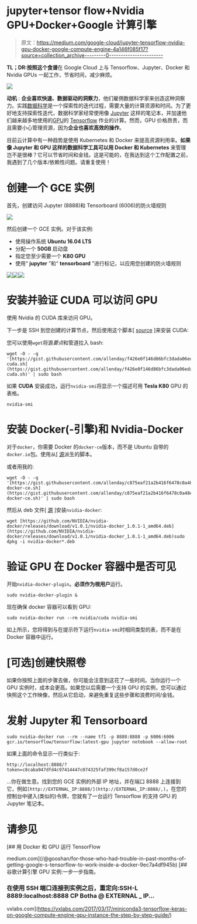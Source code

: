 # jupyter+tensor flow+Nvidia GPU+Docker+Google 计算引擎

> 原文：<https://medium.com/google-cloud/jupyter-tensorflow-nvidia-gpu-docker-google-compute-engine-4a146f085f17?source=collection_archive---------0----------------------->

**TL；DR:按照这个食谱**在 Google Cloud 上与 Tensorflow、Jupyter、Docker 和 Nvidia GPUs 一起工作，节省时间，减少麻烦。

![](img/0cee4f661d56e02f1f2a6fdc1a24ad26.png)

**动机** : **企业喜欢快速、数据驱动的洞察力**，他们雇佣数据科学家来创造这种洞察力。实践[数据科学](https://en.wikipedia.org/wiki/Data_science)是一个探索性的迭代过程，需要大量的计算资源和时间。为了更好地支持探索性迭代，数据科学家经常使用像 [Jupyter](http://jupyter.org/) 这样的笔记本，并加速他们越来越多地使用的[GPU](https://en.wikipedia.org/wiki/Graphics_processing_unit)的 [Tensorflow](http://tensorflow.org) 作业的计算。然而，GPU 价格昂贵，而且需要小心管理资源，因为**企业也喜欢高效的操作**。

目前云计算中有一种趋势是使用 Kubernetes 和 Docker 来提高资源利用率。**如果像 Jupyter 和 GPU 这样的数据科学工具可以用 Docker 和 Kubernetes** 来管理岂不是很棒？它可以节省时间和金钱。这是可能的，在我达到这个工作配置之前，我遇到了几个版本/依赖性问题。请重复使用！

# 创建一个 GCE 实例

首先，创建访问 Jupyter (8888)和 Tensorboard (6006)的防火墙规则

![](img/53a097eb0e315523901ccf573690291a.png)

然后创建一个 GCE 实例。对于该实例:

*   使用操作系统 **Ubuntu 16.04 LTS**
*   分配一个 **50GB** 启动盘
*   指定您至少需要一个 **K80 GPU**
*   使用“ **jupyter** ”和“ **tensorboard** ”进行标记，以应用您创建的防火墙规则

![](img/27d7016b106fa290eba2caec32ae7b78.png)![](img/f9c01f564bcba90ce54a0335107cfc6c.png)![](img/96c3f250f30dc2c1e47ef8552d856148.png)

# 安装并验证 CUDA 可以访问 GPU

使用 Nvidia 的 CUDA 库来访问 GPU。

下一步是 SSH 到您创建的计算节点，然后使用这个脚本[ [source](https://cloud.google.com/compute/docs/gpus/add-gpus) ]来安装 CUDA:

您可以使用`wget`将源*要点*和管道拉入 bash:

```
wget -O - -q '[https://gist.githubusercontent.com/allenday/f426e0f146d86bfc3dada06eda55e123/raw/41b6d3bc8ab2dfe1e1d09135851c8f11b8dc8db3/install-cuda.sh](https://gist.githubusercontent.com/allenday/f426e0f146d86bfc3dada06eda55e123/raw/41b6d3bc8ab2dfe1e1d09135851c8f11b8dc8db3/install-cuda.sh)' | sudo bash
```

如果 **CUDA** 安装成功，运行`nvidia-smi`将显示一个描述可用 **Tesla K80** GPU 的表格。

```
nvidia-smi
```

# 安装 Docker(-引擎)和 Nvidia-Docker

对于`docker`，你需要 Docker 的`docker-ce`版本，而不是 Ubuntu 自带的`docker.io`包。使用从[ [源](https://docs.docker.com/engine/installation/linux/ubuntu/)派生的脚本。

或者用我的:

```
wget -O - -q '[https://gist.githubusercontent.com/allenday/c875eaf21a2b416f6478c0a48e428f6a/raw/f7feca1acc1a992afa84f347394fd7e4bfac2599/install-docker-ce.sh](https://gist.githubusercontent.com/allenday/c875eaf21a2b416f6478c0a48e428f6a/raw/f7feca1acc1a992afa84f347394fd7e4bfac2599/install-docker-ce.sh)' | sudo bash
```

然后从 deb 文件[ [源](https://github.com/NVIDIA/nvidia-docker/releases/) ]安装`nvidia-docker`:

```
wget [https://github.com/NVIDIA/nvidia-docker/releases/download/v1.0.1/nvidia-docker_1.0.1-1_amd64.deb](https://github.com/NVIDIA/nvidia-docker/releases/download/v1.0.1/nvidia-docker_1.0.1-1_amd64.deb)sudo dpkg -i nvidia-docker*.deb
```

# 验证 GPU 在 Docker 容器中是否可见

开始`nvidia-docker-plugin`。**必须作为根用户**运行。

```
sudo nvidia-docker-plugin &
```

现在确保 docker 容器可以看到 GPU:

```
sudo nvidia-docker run --rm nvidia/cuda nvidia-smi
```

如上所示，您将得到与在提示符下运行`nvidia-smi`时相同类型的表，而不是在 Docker 容器中运行。

# [可选]创建快照卷

如果你按照上面的步骤去做，你可能会注意到这花了一些时间。当你运行一个 GPU 实例时，成本会更高。如果您以后需要一个支持 GPU 的实例，您可以通过快照这个工作映像，然后从它启动，来避免重复这些步骤和浪费时间/金钱。

# 发射 Jupyter 和 Tensorboard

```
sudo nvidia-docker run --rm --name tf1 -p 8888:8888 -p 6006:6006 gcr.io/tensorflow/tensorflow:latest-gpu jupyter notebook --allow-root
```

如果上面的命令显示一行类似于:

```
http://localhost:8888/?token=c8caba947dfd4c97414447c074325faf399cf8a157d0ce2f
```

…你在做生意。找到您的 GCE 实例的外部 IP 地址，并在端口 8888 上连接到它，例如`[http://EXTERNAL_IP:8888/](http://EXTERNAL_IP:8888/,)`，在您的控制台中键入(类似的)令牌，您就有了一台运行 Tensorflow 的支持 GPU 的 Jupyter 笔记本。

# 请参见

[](/@gooshan/for-those-who-had-trouble-in-past-months-of-getting-google-s-tensorflow-to-work-inside-a-docker-9ec7a4df945b) [## 用 Docker 和 GPU 运行 TensorFlow

medium.com](/@gooshan/for-those-who-had-trouble-in-past-months-of-getting-google-s-tensorflow-to-work-inside-a-docker-9ec7a4df945b) [](https://vxlabs.com/2017/03/17/miniconda3-tensorflow-keras-on-google-compute-engine-gpu-instance-the-step-by-step-guide/) [## 谷歌计算引擎 GPU 实例:一步一步指南。

### 在使用 SSH 端口连接到实例之后，重定向:SSH-L 8889:localhost:8888 CP Botha @ EXTERNAL _ IP...

vxlabs.com](https://vxlabs.com/2017/03/17/miniconda3-tensorflow-keras-on-google-compute-engine-gpu-instance-the-step-by-step-guide/)